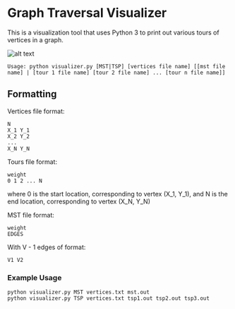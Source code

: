 # Graph Traversal Visualizer

This is a visualization tool that uses Python 3 to print out various tours of vertices in a graph.

![alt text](https://user-images.githubusercontent.com/13631603/50305089-7c902c80-0457-11e9-8a60-ad6f33bcc2d3.png)

```
Usage: python visualizer.py [MST|TSP] [vertices file name] [[mst file name] | [tour 1 file name] [tour 2 file name] ... [tour n file name]]
```

## Formatting

Vertices file format:
```
N
X_1 Y_1
X_2 Y_2
...
X_N Y_N
```

Tours file format:
```
weight
0 1 2 ... N
```
where 0 is the start location, corresponding to vertex (X_1, Y_1), and N is the end location, corresponding to vertex (X_N, Y_N)

MST file format:
```
weight
EDGES
```
With V - 1 edges of format:
```
V1 V2
```

### Example Usage
```
python visualizer.py MST vertices.txt mst.out
python visualizer.py TSP vertices.txt tsp1.out tsp2.out tsp3.out
```
